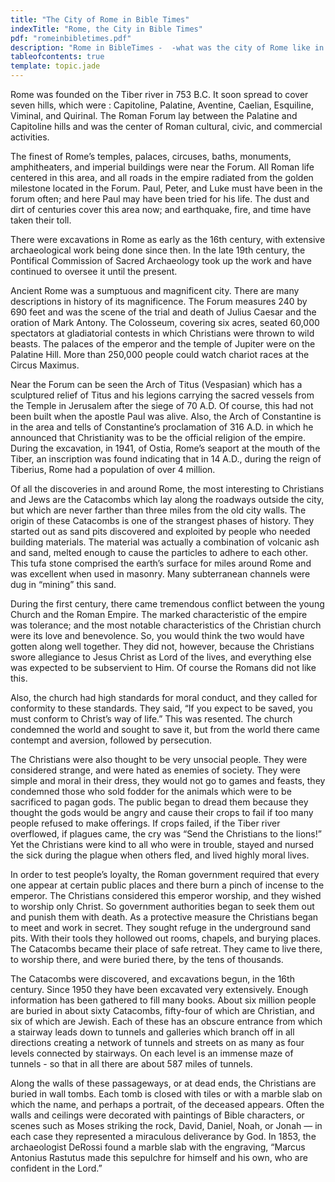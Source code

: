 ```yaml
---
title: "The City of Rome in Bible Times"
indexTitle: "Rome, the City in Bible Times"
pdf: "romeinbibletimes.pdf"
description: "Rome in BibleTimes -  -what was the city of Rome like in the times of the early church?"
tableofcontents: true
template: topic.jade
---
```


Rome was founded on the Tiber river in 753 B.C. It soon spread to cover
seven hills, which were : Capitoline, Palatine, Aventine, Caelian,
Esquiline, Viminal, and Quirinal. The Roman Forum lay between the
Palatine and Capitoline hills and was the center of Roman cultural,
civic, and commercial activities.

The finest of Rome’s temples, palaces, circuses, baths, monuments,
amphitheaters, and imperial buildings were near the Forum. All Roman
life centered in this area, and all roads in the empire radiated from
the golden milestone located in the Forum. Paul, Peter, and Luke must
have been in the forum often; and here Paul may have been tried for his
life. The dust and dirt of centuries cover this area now; and
earthquake, fire, and time have taken their toll.

There were excavations in Rome as early as the 16th century, with
extensive archaeological work being done since then. In the late 19th
century, the Pontifical Commission of Sacred Archaeology took up the
work and have continued to oversee it until the present.

Ancient Rome was a sumptuous and magnificent city. There are many
descriptions in history of its magnificence. The Forum measures 240 by
690 feet and was the scene of the trial and death of Julius Caesar and
the oration of Mark Antony. The Colosseum, covering six acres, seated
60,000 spectators at gladiatorial contests in which Christians were
thrown to wild beasts. The palaces of the emperor and the temple of
Jupiter were on the Palatine Hill. More than 250,000 people could watch
chariot races at the Circus Maximus.

Near the Forum can be seen the Arch of Titus (Vespasian) which has a
sculptured relief of Titus and his legions carrying the sacred vessels
from the Temple in Jerusalem after the siege of 70 A.D. Of course, this
had not been built when the apostle Paul was alive. Also, the Arch of
Constantine is in the area and tells of Constantine’s proclamation of
316 A.D. in which he announced that Christianity was to be the official
religion of the empire. During the excavation, in 1941, of Ostia, Rome’s
seaport at the mouth of the Tiber, an inscription was found indicating
that in 14 A.D., during the reign of Tiberius, Rome had a population of
over 4 million.

Of all the discoveries in and around Rome, the most interesting to
Christians and Jews are the Catacombs which lay along the roadways
outside the city, but which are never farther than three miles from the
old city walls. The origin of these Catacombs is one of the strangest
phases of history. They started out as sand pits discovered and
exploited by people who needed building materials. The material was
actually a combination of volcanic ash and sand, melted enough to cause
the particles to adhere to each other. This tufa stone comprised the
earth’s surface for miles around Rome and was excellent when used in
masonry. Many subterranean channels were dug in “mining” this sand.

During the first century, there came tremendous conflict between the
young Church and the Roman Empire. The marked characteristic of the
empire was tolerance; and the most notable characteristics of the
Christian church were its love and benevolence. So, you would think the
two would have gotten along well together. They did not, however,
because the Christians swore allegiance to Jesus Christ as Lord of the
lives, and everything else was expected to be subservient to Him. Of
course the Romans did not like this.

Also, the church had high standards for moral conduct, and they called
for conformity to these standards. They said, “If you expect to be
saved, you must conform to Christ’s way of life.” This was resented. The
church condemned the world and sought to save it, but from the world
there came contempt and aversion, followed by persecution.

The Christians were also thought to be very unsocial people. They were
considered strange, and were hated as enemies of society. They were
simple and moral in their dress, they would not go to games and feasts,
they condemned those who sold fodder for the animals which were to be
sacrificed to pagan gods. The public began to dread them because they
thought the gods would be angry and cause their crops to fail if too
many people refused to make offerings. If crops failed, if the Tiber
river overflowed, if plagues came, the cry was “Send the Christians to
the lions!” Yet the Christians were kind to all who were in trouble,
stayed and nursed the sick during the plague when others fled, and lived
highly moral lives.

In order to test people’s loyalty, the Roman government required that
every one appear at certain public places and there burn a pinch of
incense to the emperor. The Christians considered this emperor worship,
and they wished to worship only Christ. So government authorities began
to seek them out and punish them with death. As a protective measure the
Christians began to meet and work in secret. They sought refuge in the
underground sand pits. With their tools they hollowed out rooms,
chapels, and burying places. The Catacombs became their place of safe
retreat. They came to live there, to worship there, and were buried
there, by the tens of thousands.

The Catacombs were discovered, and excavations begun, in the 16th
century. Since 1950 they have been excavated very extensively. Enough
information has been gathered to fill many books. About six million
people are buried in about sixty Catacombs, fifty-four of which are
Christian, and six of which are Jewish. Each of these has an obscure
entrance from which a stairway leads down to tunnels and galleries which
branch off in all directions creating a network of tunnels and streets
on as many as four levels connected by stairways. On each level is an
immense maze of tunnels - so that in all there are about 587 miles of
tunnels.

Along the walls of these passageways, or at dead ends, the Christians
are buried in wall tombs. Each tomb is closed with tiles or with a
marble slab on which the name, and perhaps a portrait, of the deceased
appears. Often the walls and ceilings were decorated with paintings of
Bible characters, or scenes such as Moses striking the rock, David,
Daniel, Noah, or Jonah — in each case they represented a miraculous
deliverance by God. In 1853, the archaeologist DeRossi found a marble
slab with the engraving, “Marcus Antonius Rastutus made this sepulchre
for himself and his own, who are confident in the Lord.”

